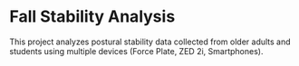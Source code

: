 # Fall Stability Analysis

This project analyzes postural stability data collected from older adults and students using multiple devices (Force Plate, ZED 2i, Smartphones).

